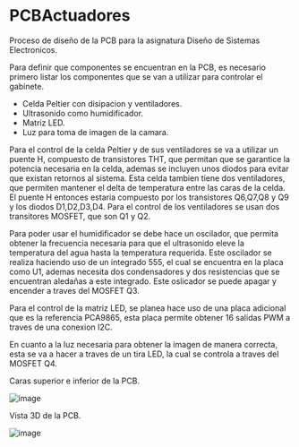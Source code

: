 # PCBActuadores
Proceso de diseño de la PCB para la asignatura Diseño de Sistemas Electronicos.

Para definir que componentes se encuentran en la PCB, es necesario primero listar los componentes que se van a utilizar para controlar el gabinete.
 - Celda Peltier con disipacion y ventiladores.
 - Ultrasonido como humidificador.
 - Matriz LED.
 - Luz para toma de imagen de la camara.

Para el control de la celda Peltier y de sus ventiladores se va a utilizar un puente H, compuesto de transistores THT, que permitan que se garantice la potencia necesaria en la celda, ademas se incluyen unos diodos para evitar que existan retornos al sistema. Esta celda tambien tiene dos ventiladores, que permiten mantener el delta de temperatura entre las caras de la celda. El puente H entonces estaria compuesto por los transistores Q6,Q7,Q8 y Q9 y los diodos D1,D2,D3,D4. Para el control de los ventiladores se usan dos transitores MOSFET, que son Q1 y Q2.

Para poder usar el humidificador se debe hace un oscilador, que permita obtener la frecuencia necesaria para que el ultrasonido eleve la temperatura del agua hasta la temperatura requerida. Este oscilador se realiza haciendo uso de un integrado 555, el cual se encuentra en la placa como U1, ademas necesita dos condensadores y dos resistencias que se encuentran aledañas a este integrado. Este oslicador se puede apagar y encender a traves del MOSFET Q3. 

Para el control de la matriz LED, se planea hace uso de una placa adicional que es la referencia PCA9865, esta placa permite obtener 16 salidas PWM a traves de una conexion I2C.

En cuanto a la luz necesaria para obtener la imagen de manera correcta, esta se va a hacer a traves de un tira LED, la cual se controla a traves del MOSFET Q4.


Caras superior e inferior de la PCB. 

![image](https://user-images.githubusercontent.com/88418156/198914280-0804817b-d4b4-45b5-9bec-d75b848acc45.png)

Vista 3D de la PCB.

![image](https://user-images.githubusercontent.com/88418156/198914986-d754912c-bb14-42b3-81e0-0955b63901ca.png)
